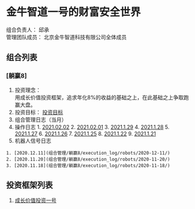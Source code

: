 # 金牛智道一号的财富安全世界
组合负责人： 邱承  
管理团队成员： 北京金牛智道科技有限公司全体成员

## 组合列表
### [躺赢8]
1. 投资理念：  
用成长价值投资框架，追求年化8%的收益的基础之上，在此基础之上争取跑赢大盘。  
2. 投资目标：
[投资目标](组合管理/躺赢8/target.md)  
3. 组合管理日志（当月）
  1. 操作日志
    1. [2021.02.02](组合管理/躺赢8/execution_log/operations/2021-02-02.md)
    2. [2021.02.01](组合管理/躺赢8/execution_log/operations/2021-02-01.md)
    3. [2021.1.29](组合管理/躺赢8/execution_log/operations/2021-01-29.md)
    4. [2021.1.28](组合管理/躺赢8/execution_log/operations/2021-01-28.md)
    5. [2021.1.27](组合管理/躺赢8/execution_log/operations/2021-01-27.md)
    6. [2021.1.26](组合管理/躺赢8/execution_log/operations/2021-01-26.md)
    7. [2021.1.25](组合管理/躺赢8/execution_log/operations/2021-01-25.md)
    8. [2021.1.22](组合管理/躺赢8/execution_log/operations/2021-01-22.md)
    9. [2021.1.21](组合管理/躺赢8/execution_log/operations/2021-01-21.md)
  4. 机器人信号日志
  
    1. [2020.12.11](组合管理/躺赢8/execution_log/robots/2020-12-11/)
    2. [2020.11.20](组合管理/躺赢8/execution_log/robots/2020-11-20/)
    3. [2020.11.18](组合管理/躺赢8/execution_log/robots/2020-11-18/)


## 投资框架列表

1. [成长价值投资一号](投资框架/成长价值投资一号/framework)

